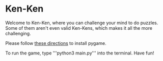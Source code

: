 # Ken-Ken

Welcome to Ken-Ken, where you can challenge your mind to do puzzles. Some of them aren't even valid Ken-Kens, which makes it all the more challenging.

Please follow [these directions](https://www.pygame.org/wiki/GettingStarted) to install pygame.

To run the game, type '''python3 main.py''' into the terminal. Have fun!
